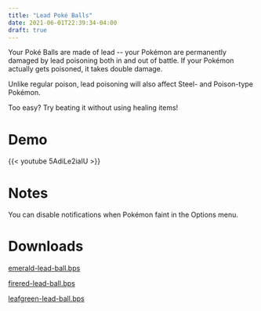 ```yaml
---
title: "Lead Poké Balls"
date: 2021-06-01T22:39:34-04:00
draft: true
---
```


Your Poké Balls are made of lead -- your Pokémon are permanently damaged by lead poisoning both in and out of battle. If your Pokémon actually gets poisoned, it takes double damage.

Unlike regular poison, lead poisoning will also affect Steel- and Poison-type Pokémon. 

Too easy? Try beating it without using healing items!

# Demo

{{< youtube 5AdiLe2iaIU >}}

# Notes

You can disable notifications when Pokémon faint in the Options menu.

# Downloads

<p>
    <a href="/downloads/lead-ball/emerald-lead-ball.bps" download>
    emerald-lead-ball.bps
    </a>
</p>

<p>
    <a href="/downloads/lead-ball/firered-lead-ball.bps" download>
    firered-lead-ball.bps
    </a>
</p>

<p>
    <a href="/downloads/lead-ball/leafgreen-lead-ball.bps" download>
    leafgreen-lead-ball.bps
    </a>
</p>
